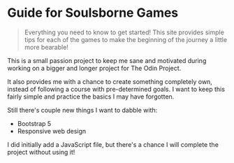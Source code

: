 # Guide for Soulsborne Games

> Everything you need to know to get started!
> This site provides simple tips for each of the games to make the beginning of the journey a little more bearable!

This is a small passion project to keep me sane and motivated during working on a bigger and longer project for The Odin Project.

It also provides me with a chance to create something completely own, instead of following a course with pre-determined goals.
I want to keep this fairly simple and practice the basics I may have forgotten.

Still there's couple new things I want to dabble with:

- Bootstrap 5
- Responsive web design

I did initially add a JavaScript file, but there's a chance I will complete the project without using it!
